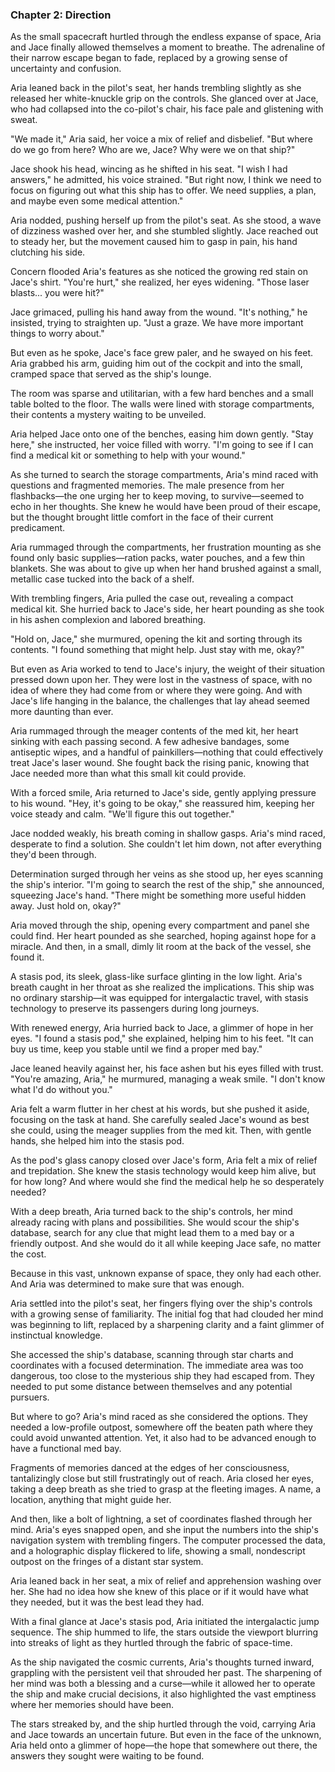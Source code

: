 ### Chapter 2: Direction

As the small spacecraft hurtled through the endless expanse of space, Aria and Jace finally allowed themselves a moment to breathe. The adrenaline of their narrow escape began to fade, replaced by a growing sense of uncertainty and confusion.

Aria leaned back in the pilot's seat, her hands trembling slightly as she released her white-knuckle grip on the controls. She glanced over at Jace, who had collapsed into the co-pilot's chair, his face pale and glistening with sweat.

"We made it," Aria said, her voice a mix of relief and disbelief. "But where do we go from here? Who are we, Jace? Why were we on that ship?"

Jace shook his head, wincing as he shifted in his seat. "I wish I had answers," he admitted, his voice strained. "But right now, I think we need to focus on figuring out what this ship has to offer. We need supplies, a plan, and maybe even some medical attention."

Aria nodded, pushing herself up from the pilot's seat. As she stood, a wave of dizziness washed over her, and she stumbled slightly. Jace reached out to steady her, but the movement caused him to gasp in pain, his hand clutching his side.

Concern flooded Aria's features as she noticed the growing red stain on Jace's shirt. "You're hurt," she realized, her eyes widening. "Those laser blasts... you were hit?"

Jace grimaced, pulling his hand away from the wound. "It's nothing," he insisted, trying to straighten up. "Just a graze. We have more important things to worry about."

But even as he spoke, Jace's face grew paler, and he swayed on his feet. Aria grabbed his arm, guiding him out of the cockpit and into the small, cramped space that served as the ship's lounge.

The room was sparse and utilitarian, with a few hard benches and a small table bolted to the floor. The walls were lined with storage compartments, their contents a mystery waiting to be unveiled.

Aria helped Jace onto one of the benches, easing him down gently. "Stay here," she instructed, her voice filled with worry. "I'm going to see if I can find a medical kit or something to help with your wound."

As she turned to search the storage compartments, Aria's mind raced with questions and fragmented memories. The male presence from her flashbacks—the one urging her to keep moving, to survive—seemed to echo in her thoughts. She knew he would have been proud of their escape, but the thought brought little comfort in the face of their current predicament.

Aria rummaged through the compartments, her frustration mounting as she found only basic supplies—ration packs, water pouches, and a few thin blankets. She was about to give up when her hand brushed against a small, metallic case tucked into the back of a shelf.

With trembling fingers, Aria pulled the case out, revealing a compact medical kit. She hurried back to Jace's side, her heart pounding as she took in his ashen complexion and labored breathing.

"Hold on, Jace," she murmured, opening the kit and sorting through its contents. "I found something that might help. Just stay with me, okay?"

But even as Aria worked to tend to Jace's injury, the weight of their situation pressed down upon her. They were lost in the vastness of space, with no idea of where they had come from or where they were going. And with Jace's life hanging in the balance, the challenges that lay ahead seemed more daunting than ever.

Aria rummaged through the meager contents of the med kit, her heart sinking with each passing second. A few adhesive bandages, some antiseptic wipes, and a handful of painkillers—nothing that could effectively treat Jace's laser wound. She fought back the rising panic, knowing that Jace needed more than what this small kit could provide.

With a forced smile, Aria returned to Jace's side, gently applying pressure to his wound. "Hey, it's going to be okay," she reassured him, keeping her voice steady and calm. "We'll figure this out together."

Jace nodded weakly, his breath coming in shallow gasps. Aria's mind raced, desperate to find a solution. She couldn't let him down, not after everything they'd been through.

Determination surged through her veins as she stood up, her eyes scanning the ship's interior. "I'm going to search the rest of the ship," she announced, squeezing Jace's hand. "There might be something more useful hidden away. Just hold on, okay?"

Aria moved through the ship, opening every compartment and panel she could find. Her heart pounded as she searched, hoping against hope for a miracle. And then, in a small, dimly lit room at the back of the vessel, she found it.

A stasis pod, its sleek, glass-like surface glinting in the low light. Aria's breath caught in her throat as she realized the implications. This ship was no ordinary starship—it was equipped for intergalactic travel, with stasis technology to preserve its passengers during long journeys.

With renewed energy, Aria hurried back to Jace, a glimmer of hope in her eyes. "I found a stasis pod," she explained, helping him to his feet. "It can buy us time, keep you stable until we find a proper med bay."

Jace leaned heavily against her, his face ashen but his eyes filled with trust. "You're amazing, Aria," he murmured, managing a weak smile. "I don't know what I'd do without you."

Aria felt a warm flutter in her chest at his words, but she pushed it aside, focusing on the task at hand. She carefully sealed Jace's wound as best she could, using the meager supplies from the med kit. Then, with gentle hands, she helped him into the stasis pod.

As the pod's glass canopy closed over Jace's form, Aria felt a mix of relief and trepidation. She knew the stasis technology would keep him alive, but for how long? And where would she find the medical help he so desperately needed?

With a deep breath, Aria turned back to the ship's controls, her mind already racing with plans and possibilities. She would scour the ship's database, search for any clue that might lead them to a med bay or a friendly outpost. And she would do it all while keeping Jace safe, no matter the cost.

Because in this vast, unknown expanse of space, they only had each other. And Aria was determined to make sure that was enough.

Aria settled into the pilot's seat, her fingers flying over the ship's controls with a growing sense of familiarity. The initial fog that had clouded her mind was beginning to lift, replaced by a sharpening clarity and a faint glimmer of instinctual knowledge.

She accessed the ship's database, scanning through star charts and coordinates with a focused determination. The immediate area was too dangerous, too close to the mysterious ship they had escaped from. They needed to put some distance between themselves and any potential pursuers.

But where to go? Aria's mind raced as she considered the options. They needed a low-profile outpost, somewhere off the beaten path where they could avoid unwanted attention. Yet, it also had to be advanced enough to have a functional med bay.

Fragments of memories danced at the edges of her consciousness, tantalizingly close but still frustratingly out of reach. Aria closed her eyes, taking a deep breath as she tried to grasp at the fleeting images. A name, a location, anything that might guide her.

And then, like a bolt of lightning, a set of coordinates flashed through her mind. Aria's eyes snapped open, and she input the numbers into the ship's navigation system with trembling fingers. The computer processed the data, and a holographic display flickered to life, showing a small, nondescript outpost on the fringes of a distant star system.

Aria leaned back in her seat, a mix of relief and apprehension washing over her. She had no idea how she knew of this place or if it would have what they needed, but it was the best lead they had.

With a final glance at Jace's stasis pod, Aria initiated the intergalactic jump sequence. The ship hummed to life, the stars outside the viewport blurring into streaks of light as they hurtled through the fabric of space-time.

As the ship navigated the cosmic currents, Aria's thoughts turned inward, grappling with the persistent veil that shrouded her past. The sharpening of her mind was both a blessing and a curse—while it allowed her to operate the ship and make crucial decisions, it also highlighted the vast emptiness where her memories should have been.

The stars streaked by, and the ship hurtled through the void, carrying Aria and Jace towards an uncertain future. But even in the face of the unknown, Aria held onto a glimmer of hope—the hope that somewhere out there, the answers they sought were waiting to be found.